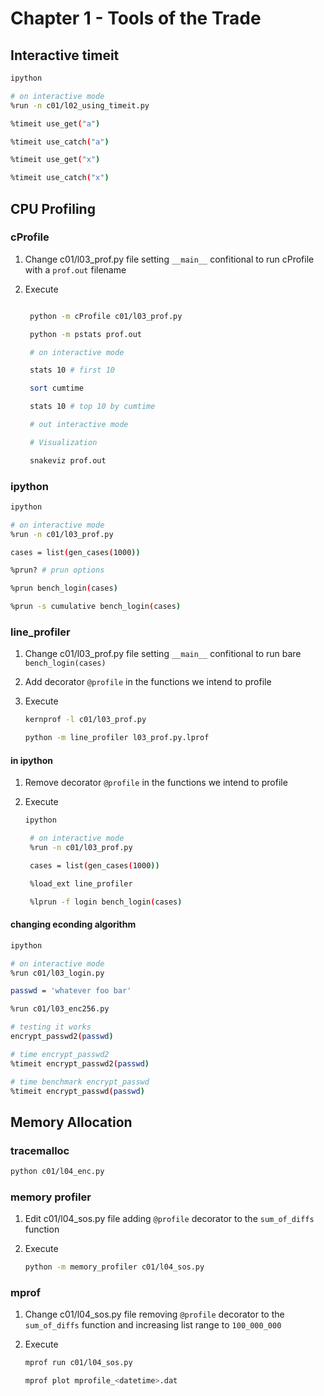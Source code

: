 # Chapter 1 - Tools of the Trade

## Interactive timeit

```bash
ipython

# on interactive mode
%run -n c01/l02_using_timeit.py

%timeit use_get("a")

%timeit use_catch("a")

%timeit use_get("x")

%timeit use_catch("x")
```

## CPU Profiling

### cProfile

1. Change c01/l03_prof.py file setting `__main__` confitional to run cProfile with a `prof.out` filename
2. Execute

   ```bash

    python -m cProfile c01/l03_prof.py

    python -m pstats prof.out

    # on interactive mode

    stats 10 # first 10

    sort cumtime

    stats 10 # top 10 by cumtime

    # out interactive mode

    # Visualization

    snakeviz prof.out
   ```

### ipython

```bash
ipython

# on interactive mode
%run -n c01/l03_prof.py

cases = list(gen_cases(1000))

%prun? # prun options

%prun bench_login(cases)

%prun -s cumulative bench_login(cases)
```

### line_profiler

1. Change c01/l03_prof.py file setting `__main__` confitional to run bare `bench_login(cases)`
2. Add decorator `@profile` in the functions we intend to profile
3. Execute

   ```bash
   kernprof -l c01/l03_prof.py

   python -m line_profiler l03_prof.py.lprof
   ```

#### in ipython

1. Remove decorator `@profile` in the functions we intend to profile
2. Execute

   ```bash
   ipython

    # on interactive mode
    %run -n c01/l03_prof.py

    cases = list(gen_cases(1000))

    %load_ext line_profiler

    %lprun -f login bench_login(cases)
   ```

#### changing econding algorithm

```bash
ipython

# on interactive mode
%run c01/l03_login.py

passwd = 'whatever foo bar'

%run c01/l03_enc256.py

# testing it works
encrypt_passwd2(passwd)

# time encrypt_passwd2
%timeit encrypt_passwd2(passwd)

# time benchmark encrypt_passwd
%timeit encrypt_passwd(passwd)
```

## Memory Allocation

### tracemalloc

```bash
python c01/l04_enc.py
```

### memory profiler

1. Edit c01/l04_sos.py file adding `@profile` decorator to the `sum_of_diffs` function
2. Execute

   ```bash
   python -m memory_profiler c01/l04_sos.py
   ```

### mprof

1. Change c01/l04_sos.py file removing `@profile` decorator to the `sum_of_diffs` function and increasing list range to `100_000_000`
2. Execute

   ```bash
   mprof run c01/l04_sos.py

   mprof plot mprofile_<datetime>.dat
   ```
